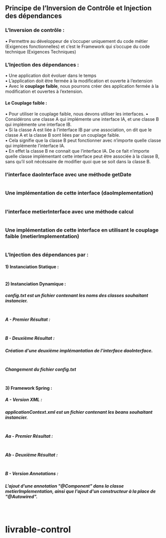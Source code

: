 <h2>Principe de l’Inversion de Contrôle et
Injection des dépendances</h2>

<h3>L’Inversion de contrôle :</h3>
<p>• Permettre au développeur de s’occuper uniquement du code métier (Exigences
fonctionnelles) et c’est le Framework qui s’occupe du code technique (Exigences Techniques)</p>

<h3>L’Injection des dépendances :</h3>
<p>• Une application doit évoluer dans le temps <br>
• L’application doit être fermée à la modification et ouverte à l’extension <br>
• Avec le <b>couplage faible</b>, nous pourrons créer des application fermée à la modification et ouvertes à
l’extension.</p>

<h4>Le Couplage faible :</h4>
<p>• Pour utiliser le couplage faible, nous devons utiliser les interfaces.
• Considérons une classe A qui implémente une interface IA, et une classe B qui implémente une interface IB. <br>
• Si la classe A est liée à l’interface IB par une association, on dit que le classe A et la classe B sont liées par un
couplage faible. <br>
• Cela signifie que la classe B peut fonctionner avec n’importe quelle classe qui implémente l’interface IA. <br>
• En effet la classe B ne connait que l’interface IA. De ce fait n’importe quelle classe implémentant cette
interface peut être associée à la classe B, sans qu’il soit nécéssaire de modifier quoi que se soit dans la
classe B.</p>

<h3>l'interface daoInterface avec une méthode getDate</h3>
<img src="Screenshots/daoInterface.png" alt="">

<h3>Une implémentation de cette interface (daoImplementation)</h3>
<img src="Screenshots/daoImplementation.png" alt="">

<h3>l'interface metierInterface avec une méthode calcul</h3>
<img src="Screenshots/metierInterface.png" alt="">

<h3>Une implémentation de cette interface en utilisant le couplage faible (metierImplementation)</h3>
<img src="Screenshots/metierImplementation.png" alt="">

<h3>L’Injection des dépendances par :</h3>

<h4> 1) Instanciation Statique :</h4>
<img src="Screenshots/presStatic.png" alt="">

<h4> 2) Instanciation Dynamique :</h4>
<h5>config.txt est un fichier contenant les noms des classes souhaitant instancier.</h5>
<img src="Screenshots/presDynamic.png" alt="">

<h5> A - Premier Résultat :</h5>
<img src="Screenshots/first_version_result.png" alt="">

<h5> B - Deuxième Résultat :</h5>
<h5>Création d'une deuxième implémantation de l'interface daoInterface.</h5>
<img src="Screenshots/daoImplementation2.png" alt="">
<h5>Changement du fichier config.txt</h5>
<img src="Screenshots/second_version_result.png" alt="">

<h4> 3) Framework Spring :</h4>
<h5> A - Version XML :</h5>
<h5>applicationContext.xml est un fichier contenant les beans souhaitant instancier.</h5>
<img src="Screenshots/presSpringXml.png" alt="">

<h5> Aa - Premier Résultat :</h5>
<img src="Screenshots/first_version_xml.png" alt="">

<h5> Ab - Deuxième Résultat :</h5>
<img src="Screenshots/second_version_xml.png" alt="">

<h5> B - Version Annotations :</h5>
<h5>L'ajout d'une annotation "@Component" dans la classe metierImplementation, ainsi que l'ajout d'un constructeur à la place de "@Autowired".</h5>
<img src="Screenshots/Annotation_method.png" alt="">

<img src="Screenshots/presSpringAnnotations.png" alt="">

# livrable-control
